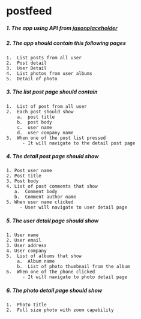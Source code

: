 # postfeed
##### 1. The app using API from [jasonplaceholder](https://jsonplaceholder.typicode.com/)

##### 2. The app should contain this following pages 

    1.  List posts from all user
    2.  Post detail
    3.  User Detail
    4.  List photos from user albums
    5.  Detail of photo
        
##### 3. The list post page should contain 

    1.  List of post from all user
    2.  Each post should show
        a.  post title
        b.  post body
        c.  user name
        d.  user company name
    3.  When one of the post list pressed
	      - It will navigate to the detail post page

##### 4. The detail post page should show

    1. Post user name 
    2. Post title 
    3. Post body 
    4. List of post comments that show
       a.  Comment body
       b.  Comment author name
    5. When user name clicked
	     - User will navigate to user detail page

 
##### 5. The user detail page should show

    1. User name
    2. User email
    3. User address
    4. User company
    5.  List of albums that show
        a.  Album name
        b.  List of photo thumbnail from the album
    6.  When one of the phone clicked
	      - It will navigate to photo detail page

##### 6. The photo detail page should show

    1.  Photo title
    2.  Full size photo with zoom capability
